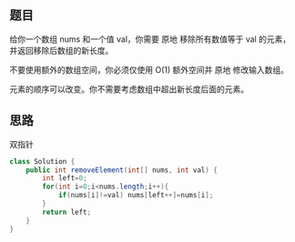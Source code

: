 ## 题目
给你一个数组 nums 和一个值 val，你需要 原地 移除所有数值等于 val 的元素，并返回移除后数组的新长度。

不要使用额外的数组空间，你必须仅使用 O(1) 额外空间并 原地 修改输入数组。

元素的顺序可以改变。你不需要考虑数组中超出新长度后面的元素。
## 思路
双指针
```java
class Solution {
    public int removeElement(int[] nums, int val) {
        int left=0;
        for(int i=0;i<nums.length;i++){
            if(nums[i]!=val) nums[left++]=nums[i];
        }
        return left;
    }
}
```
